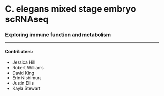 # C. elegans mixed stage embryo scRNAseq 

### Exploring immune function and metabolism

---

#### Contributers: 
- Jessica Hill
- Robert Williams
- David King
- Erin Nishimura 
- Justin Ellis
- Kayla Stewart
